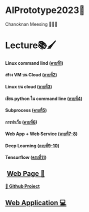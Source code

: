 # AIPrototype2023🦾

Chanoknan Meesing 👩🏻‍💻 


# **Lecture📚🖌**

#### Linux command lind ([คาบที่1](https://github.com/qmcnn/AIPrototype2023/blob/main/Lecture/คาบที่%201.pdf))

#### สร้าง VM บน Cloud ([คาบที่2](https://github.com/qmcnn/AIPrototype2023/blob/main/Lecture/คาบที่2.pdf))

#### Linux บน cloud ([คาบที่3](https://github.com/qmcnn/AIPrototype2023/blob/main/Lecture/คาบที่3.pdf))

#### เขียน python ใน command line ([คาบที่4](https://github.com/qmcnn/AIPrototype2023/blob/main/Lecture/คาบที่4.pdf))

#### Subprocess ([คาบที่5](https://github.com/qmcnn/AIPrototype2023/blob/main/Lecture/คาบที่5.pdf))

#### การทำเว็บ ([คาบที่6](https://github.com/qmcnn/AIPrototype2023/blob/main/Lecture/คาบที่6.pdf))

#### Web App + Web Service ([คาบที่7-8](https://github.com/qmcnn/AIPrototype2023/blob/main/Lecture/คาบที่7-8.pdf))

#### Deep Learning ([คาบที่9-10](https://github.com/qmcnn/AIPrototype2023/blob/main/Lecture/คาบที่9-10.pdf))

#### Tensorflow ([คาบที่11](https://github.com/qmcnn/AIPrototype2023/blob/main/Tensorflow_(Deep_Learning_Implementation).ipynb))


## ​  [Web Page 📲](https://nxxk23.github.io/test_webpage/index.html)
  ####    [🌸 Github Project](https://github.com/nxxk23/PROJECT)



##   [Web Application 💻](https://qmcnn.github.io/AIPrototype2023/WebApp/template-html/index.html)
